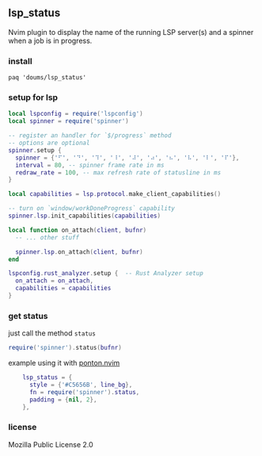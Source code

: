 ## lsp_status

Nvim plugin to display the name of the running LSP server(s) and a spinner when a job is in progress.

### install

```
paq 'doums/lsp_status'
```

### setup for lsp
```lua
local lspconfig = require('lspconfig')
local spinner = require('spinner')

-- register an handler for `$/progress` method
-- options are optional
spinner.setup {
  spinner = {'⠋', '⠙', '⠹', '⠸', '⠼', '⠴', '⠦', '⠧', '⠇', '⠏'},
  interval = 80, -- spinner frame rate in ms
  redraw_rate = 100, -- max refresh rate of statusline in ms
}

local capabilities = lsp.protocol.make_client_capabilities()

-- turn on `window/workDoneProgress` capability
spinner.lsp.init_capabilities(capabilities)

local function on_attach(client, bufnr)
  -- ... other stuff

  spinner.lsp.on_attach(client, bufnr)
end

lspconfig.rust_analyzer.setup {  -- Rust Analyzer setup
  on_attach = on_attach,
  capabilities = capabilities
}
```

### get status

just call the method `status`
```lua
require('spinner').status(bufnr)
```

example using it with [ponton.nvim](https://github.com/doums/ponton.nvim)
```lua
    lsp_status = {
      style = {'#C5656B', line_bg},
      fn = require('spinner').status,
      padding = {nil, 2},
    },
```

### license
Mozilla Public License 2.0
